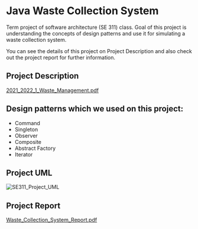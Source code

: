 # Java Waste Collection System
Term project of software architecture (SE 311) class. Goal of this project is understanding the concepts of design patterns and use it for simulating a waste collection system.

You can see the details of this project on Project Description and also check out the project report for further information.

## Project Description
[2021_2022_1_Waste_Management.pdf](https://github.com/BerkayGulen/CvDatabaseFinal/files/10561727/2021_2022_1_Waste_Management.pdf)

## Design patterns which we used on this project:
- Command
- Singleton
- Observer
- Composite
- Abstract Factory
- Iterator

## Project UML
![SE311_Project_UML](https://user-images.githubusercontent.com/76843587/216165740-e27c9f5d-098b-4da4-b993-48ad6179d6f1.png)

## Project Report
[Waste_Collection_System_Report.pdf](https://github.com/BerkayGulen/CvDatabaseFinal/files/10561700/Waste_Collection_System_Report.pdf)



